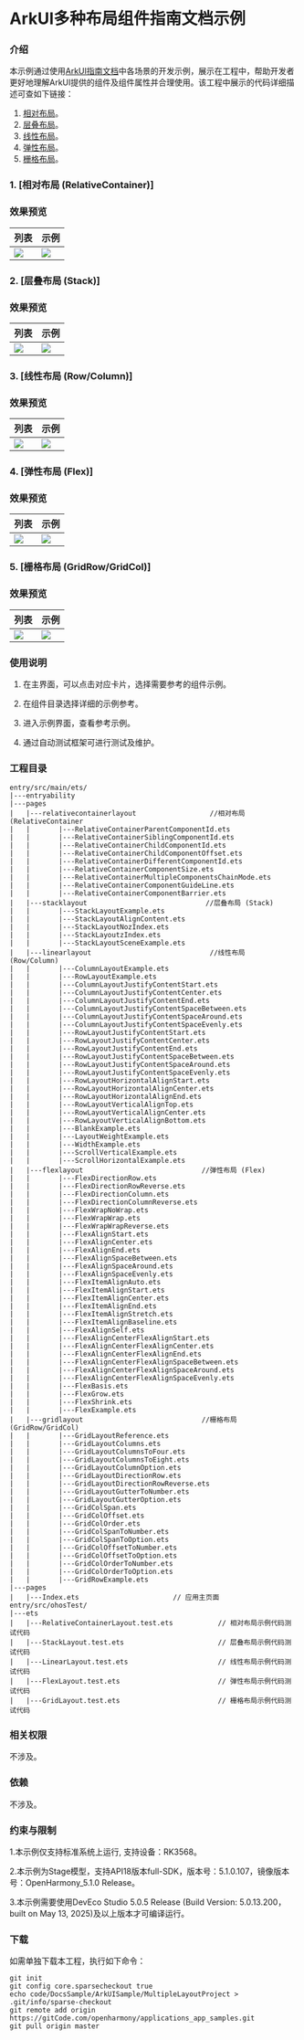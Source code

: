 # ArkUI多种布局组件指南文档示例

### 介绍

本示例通过使用[ArkUI指南文档](https://gitcode.com/openharmony/docs/tree/master/zh-cn/application-dev/ui)中各场景的开发示例，展示在工程中，帮助开发者更好地理解ArkUI提供的组件及组件属性并合理使用。该工程中展示的代码详细描述可查如下链接：

1. [相对布局](https://gitcode.com/tianlongdevcode/docs_zh/blob/master/zh-cn/application-dev/ui/arkts-layout-development-relative-layout.md)。
2. [层叠布局](https://gitcode.com/tianlongdevcode/docs_zh/blob/master/zh-cn/application-dev/ui/arkts-layout-development-stack-layout.md)。
3. [线性布局](https://gitcode.com/tianlongdevcode/docs_zh/blob/master/zh-cn/application-dev/ui/arkts-layout-development-linear.md)。
4. [弹性布局](https://gitcode.com/tianlongdevcode/docs_zh/blob/master/zh-cn/application-dev/ui/arkts-layout-development-flex-layout.md)。
5. [栅格布局](https://gitcode.com/tianlongdevcode/docs_zh/blob/master/zh-cn/application-dev/ui/arkts-layout-development-grid-layout.md)。

### 1. [相对布局 (RelativeContainer)]
### 效果预览

| 列表                                 |  示例 
|------------------------------------|--------------------------------------|
| ![](screenshots/device/image1.png) | ![](screenshots/device/image2.png)   |

### 2. [层叠布局 (Stack)]
### 效果预览

| 列表                                    | 示例               
|---------------------------------------|------------------------------------|
| ![](screenshots/device/image1.png) | ![](screenshots/device/image3.png) |

### 3. [线性布局 (Row/Column)]
### 效果预览

| 列表                                 |  示例              
|------------------------------------|------------------------------------|
| ![](screenshots/device/image4.png) | ![](screenshots/device/image5.png) |

### 4. [弹性布局 (Flex)]
### 效果预览

| 列表                                 | 示例              
|------------------------------------|------------------------------------|
| ![](screenshots/device/image6.png) | ![](screenshots/device/image7.png) |

### 5. [栅格布局 (GridRow/GridCol)]
### 效果预览

| 列表                                 | 示例                 
|------------------------------------|------------------------------------|
| ![](screenshots/device/image8.png) | ![](screenshots/device/image9.png) |

### 使用说明

1. 在主界面，可以点击对应卡片，选择需要参考的组件示例。

2. 在组件目录选择详细的示例参考。

3. 进入示例界面，查看参考示例。

4. 通过自动测试框架可进行测试及维护。

### 工程目录
```
entry/src/main/ets/
|---entryability
|---pages
|   |---relativecontainerlayout                  //相对布局 (RelativeContainer
|   |       |---RelativeContainerParentComponentId.ets
|   |       |---RelativeContainerSiblingComponentId.ets
|   |       |---RelativeContainerChildComponentId.ets
|   |       |---RelativeContainerChildComponentOffset.ets
|   |       |---RelativeContainerDifferentComponentId.ets
|   |       |---RelativeContainerComponentSize.ets
|   |       |---RelativeContainerMultipleComponentsChainMode.ets
|   |       |---RelativeContainerComponentGuideLine.ets
|   |       |---RelativeContainerComponentBarrier.ets
|   |---stacklayout                             //层叠布局 (Stack)
|   |       |---StackLayoutExample.ets
|   |       |---StackLayoutAlignContent.ets
|   |       |---StackLayoutNozIndex.ets
|   |       |---StackLayoutzIndex.ets
|   |       |---StackLayoutSceneExample.ets
|   |---linearlayout                             //线性布局 (Row/Column)
|   |       |---ColumnLayoutExample.ets
|   |       |---RowLayoutExample.ets
|   |       |---ColumnLayoutJustifyContentStart.ets
|   |       |---ColumnLayoutJustifyContentCenter.ets
|   |       |---ColumnLayoutJustifyContentEnd.ets
|   |       |---ColumnLayoutJustifyContentSpaceBetween.ets
|   |       |---ColumnLayoutJustifyContentSpaceAround.ets
|   |       |---ColumnLayoutJustifyContentSpaceEvenly.ets
|   |       |---RowLayoutJustifyContentStart.ets
|   |       |---RowLayoutJustifyContentCenter.ets
|   |       |---RowLayoutJustifyContentEnd.ets
|   |       |---RowLayoutJustifyContentSpaceBetween.ets
|   |       |---RowLayoutJustifyContentSpaceAround.ets
|   |       |---RowLayoutJustifyContentSpaceEvenly.ets
|   |       |---RowLayoutHorizontalAlignStart.ets
|   |       |---RowLayoutHorizontalAlignCenter.ets
|   |       |---RowLayoutHorizontalAlignEnd.ets
|   |       |---RowLayoutVerticalAlignTop.ets
|   |       |---RowLayoutVerticalAlignCenter.ets
|   |       |---RowLayoutVerticalAlignBottom.ets
|   |       |---BlankExample.ets
|   |       |---LayoutWeightExample.ets
|   |       |---WidthExample.ets
|   |       |---ScrollVerticalExample.ets
|   |       |---ScrollHorizontalExample.ets
|   |---flexlayout                             //弹性布局 (Flex)
|   |       |---FlexDirectionRow.ets
|   |       |---FlexDirectionRowReverse.ets
|   |       |---FlexDirectionColumn.ets
|   |       |---FlexDirectionColumnReverse.ets
|   |       |---FlexWrapNoWrap.ets
|   |       |---FlexWrapWrap.ets
|   |       |---FlexWrapWrapReverse.ets
|   |       |---FlexAlignStart.ets
|   |       |---FlexAlignCenter.ets
|   |       |---FlexAlignEnd.ets
|   |       |---FlexAlignSpaceBetween.ets
|   |       |---FlexAlignSpaceAround.ets
|   |       |---FlexAlignSpaceEvenly.ets
|   |       |---FlexItemAlignAuto.ets
|   |       |---FlexItemAlignStart.ets
|   |       |---FlexItemAlignCenter.ets
|   |       |---FlexItemAlignEnd.ets
|   |       |---FlexItemAlignStretch.ets
|   |       |---FlexItemAlignBaseline.ets
|   |       |---FlexAlignSelf.ets
|   |       |---FlexAlignCenterFlexAlignStart.ets
|   |       |---FlexAlignCenterFlexAlignCenter.ets
|   |       |---FlexAlignCenterFlexAlignEnd.ets
|   |       |---FlexAlignCenterFlexAlignSpaceBetween.ets
|   |       |---FlexAlignCenterFlexAlignSpaceAround.ets
|   |       |---FlexAlignCenterFlexAlignSpaceEvenly.ets
|   |       |---FlexBasis.ets
|   |       |---FlexGrow.ets
|   |       |---FlexShrink.ets
|   |       |---FlexExample.ets
|   |---gridlayout                             //栅格布局 (GridRow/GridCol)
|   |       |---GridLayoutReference.ets
|   |       |---GridLayoutColumns.ets
|   |       |---GridLayoutColumnsToFour.ets
|   |       |---GridLayoutColumnsToEight.ets
|   |       |---GridLayoutColumnOption.ets
|   |       |---GridLayoutDirectionRow.ets
|   |       |---GridLayoutDirectionRowReverse.ets
|   |       |---GridLayoutGutterToNumber.ets
|   |       |---GridLayoutGutterOption.ets
|   |       |---GridColSpan.ets
|   |       |---GridColOffset.ets
|   |       |---GridColOrder.ets
|   |       |---GridColSpanToNumber.ets
|   |       |---GridColSpanToOption.ets
|   |       |---GridColOffsetToNumber.ets
|   |       |---GridColOffsetToOption.ets
|   |       |---GridColOrderToNumber.ets
|   |       |---GridColOrderToOption.ets
|   |       |---GridRowExample.ets
|---pages
|   |---Index.ets                       // 应用主页面
entry/src/ohosTest/
|---ets
|   |---RelativeContainerLayout.test.ets           // 相对布局示例代码测试代码
|   |---StackLayout.test.ets                       // 层叠布局示例代码测试代码
|   |---LinearLayout.test.ets                      // 线性布局示例代码测试代码
|   |---FlexLayout.test.ets                        // 弹性布局示例代码测试代码
|   |---GridLayout.test.ets                        // 栅格布局示例代码测试代码
```

### 相关权限

不涉及。

### 依赖

不涉及。

### 约束与限制

1.本示例仅支持标准系统上运行, 支持设备：RK3568。

2.本示例为Stage模型，支持API18版本full-SDK，版本号：5.1.0.107，镜像版本号：OpenHarmony_5.1.0 Release。

3.本示例需要使用DevEco Studio 5.0.5 Release (Build Version: 5.0.13.200， built on May 13, 2025)及以上版本才可编译运行。

### 下载

如需单独下载本工程，执行如下命令：

````
git init
git config core.sparsecheckout true
echo code/DocsSample/ArkUISample/MultipleLayoutProject > .git/info/sparse-checkout
git remote add origin https://gitCode.com/openharmony/applications_app_samples.git
git pull origin master
````